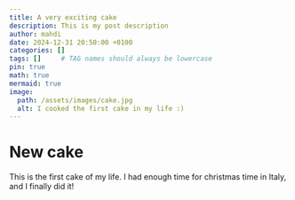 ```yaml
---
title: A very exciting cake 
description: This is my post description
author: mahdi
date: 2024-12-31 20:50:00 +0100
categories: []
tags: []     # TAG names should always be lowercase
pin: true
math: true
mermaid: true
image:
  path: /assets/images/cake.jpg
  alt: I cooked the first cake in my life :)
---
```


# New cake

This is the first cake of my life. I had enough time for christmas time in Italy, and I finally did it!



